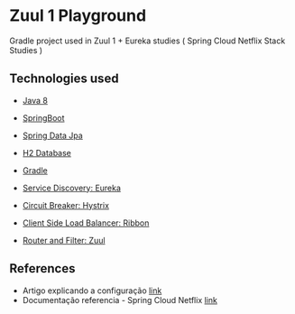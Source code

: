 # Zuul 1 Playground

 Gradle project used in Zuul 1 + Eureka studies ( Spring Cloud Netflix Stack Studies )

## Technologies used

* [Java 8](https://docs.oracle.com/javase/8/docs/api/)
* [SpringBoot](https://docs.spring.io/spring-boot/docs/current-SNAPSHOT/reference/htmlsingle/)
* [Spring Data Jpa](https://docs.spring.io/spring-data/jpa/docs/current/reference/html/)
* [H2 Database](http://www.h2database.com/html/main.html)
* [Gradle](https://gradle.org/)

* [Service Discovery: Eureka](https://cloud.spring.io/spring-cloud-netflix/multi/multi__service_discovery_eureka_clients.html)
* [Circuit Breaker: Hystrix](https://cloud.spring.io/spring-cloud-netflix/multi/multi__circuit_breaker_hystrix_clients.html)
* [Client Side Load Balancer: Ribbon](https://cloud.spring.io/spring-cloud-netflix/multi/multi_spring-cloud-ribbon.html)
* [Router and Filter: Zuul](https://cloud.spring.io/spring-cloud-netflix/multi/multi__router_and_filter_zuul.html)

## References

* Artigo explicando a configuração [link](https://medium.com/@bdias.ti/criando-arquitetura-microservi%C3%A7o-utilizando-spring-boot-9973f7d16591)
* Documentação referencia - Spring Cloud Netflix [link](https://cloud.spring.io/spring-cloud-netflix/reference/html/)